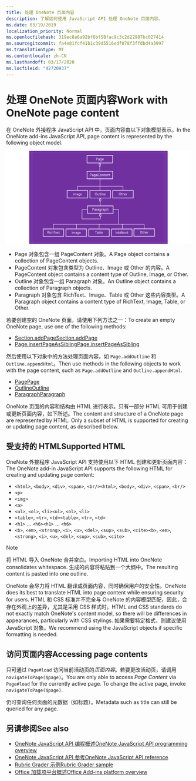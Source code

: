 ```yaml
---
title: 处理 OneNote 页面内容
description: 了解如何使用 JavaScript API 处理 OneNote 页面内容。
ms.date: 03/19/2019
localization_priority: Normal
ms.openlocfilehash: 319ec8a6a92bf6bf58fac9c3c2d22987bc027414
ms.sourcegitcommit: fa4e81fcf41b1c39d5516edf078f3ffdbd4a3997
ms.translationtype: MT
ms.contentlocale: zh-CN
ms.lasthandoff: 03/17/2020
ms.locfileid: "42720937"
---
```

# <a name="work-with-onenote-page-content"></a><span data-ttu-id="d0865-103">处理 OneNote 页面内容</span><span class="sxs-lookup"><span data-stu-id="d0865-103">Work with OneNote page content</span></span>

<span data-ttu-id="d0865-104">在 OneNote 外接程序 JavaScript API 中，页面内容由以下对象模型表示。</span><span class="sxs-lookup"><span data-stu-id="d0865-104">In the OneNote add-ins JavaScript API, page content is represented by the following object model.</span></span>

  ![OneNote 页面对象模型图](../images/one-note-om-page.png)

- <span data-ttu-id="d0865-106">Page 对象包含一组 PageContent 对象。</span><span class="sxs-lookup"><span data-stu-id="d0865-106">A Page object contains a collection of PageContent objects.</span></span>
- <span data-ttu-id="d0865-107">PageContent 对象包含类型为 Outline、Image 或 Other 的内容。</span><span class="sxs-lookup"><span data-stu-id="d0865-107">A PageContent object contains a content type of Outline, Image, or Other.</span></span>
- <span data-ttu-id="d0865-108">Outline 对象包含一组 Paragraph 对象。</span><span class="sxs-lookup"><span data-stu-id="d0865-108">An Outline object contains a collection of Paragraph objects.</span></span>
- <span data-ttu-id="d0865-109">Paragraph 对象包含 RichText、Image、Table 或 Other 这些内容类型。</span><span class="sxs-lookup"><span data-stu-id="d0865-109">A Paragraph object contains a content type of RichText, Image, Table, or Other.</span></span>

<span data-ttu-id="d0865-110">若要创建空的 OneNote 页面，请使用下列方法之一：</span><span class="sxs-lookup"><span data-stu-id="d0865-110">To create an empty OneNote page, use one of the following methods:</span></span>

- [<span data-ttu-id="d0865-111">Section.addPage</span><span class="sxs-lookup"><span data-stu-id="d0865-111">Section.addPage</span></span>](/javascript/api/onenote/onenote.section#addpage-title-)
- [<span data-ttu-id="d0865-112">Page.insertPageAsSibling</span><span class="sxs-lookup"><span data-stu-id="d0865-112">Page.insertPageAsSibling</span></span>](/javascript/api/onenote/onenote.section#insertsectionassibling-location--title-)

<span data-ttu-id="d0865-113">然后使用以下对象中的方法处理页面内容，如 `Page.addOutline` 和 `Outline.appendHtml`。</span><span class="sxs-lookup"><span data-stu-id="d0865-113">Then use methods in the following objects to work with the page content, such as `Page.addOutline` and `Outline.appendHtml`.</span></span>

- [<span data-ttu-id="d0865-114">Page</span><span class="sxs-lookup"><span data-stu-id="d0865-114">Page</span></span>](/javascript/api/onenote/onenote.page)
- [<span data-ttu-id="d0865-115">Outline</span><span class="sxs-lookup"><span data-stu-id="d0865-115">Outline</span></span>](/javascript/api/onenote/onenote.outline)
- [<span data-ttu-id="d0865-116">Paragraph</span><span class="sxs-lookup"><span data-stu-id="d0865-116">Paragraph</span></span>](/javascript/api/onenote/onenote.paragraph)

<span data-ttu-id="d0865-p101">OneNote 页面的内容和结构由 HTML 进行表示。只有一部分 HTML 可用于创建或更新页面内容，如下所述。</span><span class="sxs-lookup"><span data-stu-id="d0865-p101">The content and structure of a OneNote page are represented by HTML. Only a subset of HTML is supported for creating or updating page content, as described below.</span></span>

## <a name="supported-html"></a><span data-ttu-id="d0865-119">受支持的 HTML</span><span class="sxs-lookup"><span data-stu-id="d0865-119">Supported HTML</span></span>

<span data-ttu-id="d0865-120">OneNote 外接程序 JavaScript API 支持使用以下 HTML 创建和更新页面内容：</span><span class="sxs-lookup"><span data-stu-id="d0865-120">The OneNote add-in JavaScript API supports the following HTML for creating and updating page content:</span></span>

- <span data-ttu-id="d0865-121">`<html>`, `<body>`, `<div>`, `<span>`, `<br/>`</span><span class="sxs-lookup"><span data-stu-id="d0865-121">`<html>`, `<body>`, `<div>`, `<span>`, `<br/>`</span></span>
- `<p>`
- `<img>`
- `<a>`
- <span data-ttu-id="d0865-122">`<ul>`, `<ol>`, `<li>`</span><span class="sxs-lookup"><span data-stu-id="d0865-122">`<ul>`, `<ol>`, `<li>`</span></span>
- <span data-ttu-id="d0865-123">`<table>`, `<tr>`, `<td>`</span><span class="sxs-lookup"><span data-stu-id="d0865-123">`<table>`, `<tr>`, `<td>`</span></span>
- <span data-ttu-id="d0865-124">`<h1>` ... `<h6>`</span><span class="sxs-lookup"><span data-stu-id="d0865-124">`<h1>` ... `<h6>`</span></span>
- <span data-ttu-id="d0865-125">`<b>`, `<em>`, `<strong>`, `<i>`, `<u>`, `<del>`, `<sup>`, `<sub>`, `<cite>`</span><span class="sxs-lookup"><span data-stu-id="d0865-125">`<b>`, `<em>`, `<strong>`, `<i>`, `<u>`, `<del>`, `<sup>`, `<sub>`, `<cite>`</span></span>

> [!NOTE]
> <span data-ttu-id="d0865-126">将 HTML 导入 OneNote 合并空白。</span><span class="sxs-lookup"><span data-stu-id="d0865-126">Importing HTML into OneNote consolidates whitespace.</span></span> <span data-ttu-id="d0865-127">生成的内容将粘贴到一个大纲中。</span><span class="sxs-lookup"><span data-stu-id="d0865-127">The resulting content is pasted into one outline.</span></span>

<span data-ttu-id="d0865-128">OneNote 会尽力将 HTML 翻译成页面内容，同时确保用户的安全性。</span><span class="sxs-lookup"><span data-stu-id="d0865-128">OneNote does its best to translate HTML into page content while ensuring security for users.</span></span> <span data-ttu-id="d0865-129">HTML 和 CSS 标准并不完全与 OneNote 的内容模型匹配，因此，会存在外观上的差异，尤其是采用 CSS 样式时。</span><span class="sxs-lookup"><span data-stu-id="d0865-129">HTML and CSS standards do not exactly match OneNote's content model, so there will be differences in appearances, particularly with CSS stylings.</span></span> <span data-ttu-id="d0865-130">如果需要特定格式，则建议使用 JavaScript 对象。</span><span class="sxs-lookup"><span data-stu-id="d0865-130">We recommend using the JavaScript objects if specific formatting is needed.</span></span>

## <a name="accessing-page-contents"></a><span data-ttu-id="d0865-131">访问页面内容</span><span class="sxs-lookup"><span data-stu-id="d0865-131">Accessing page contents</span></span>

<span data-ttu-id="d0865-p104">只可通过 `Page#load` 访问当前活动页的*页面内容*。若要更改活动页，请调用 `navigateToPage($page)`。</span><span class="sxs-lookup"><span data-stu-id="d0865-p104">You are only able to access *Page Content* via `Page#load` for the currently active page. To change the active  page, invoke `navigateToPage($page)`.</span></span>

<span data-ttu-id="d0865-134">仍可查询任何页面的元数据（如标题）。</span><span class="sxs-lookup"><span data-stu-id="d0865-134">Metadata such as title can still be queried for any page.</span></span>

## <a name="see-also"></a><span data-ttu-id="d0865-135">另请参阅</span><span class="sxs-lookup"><span data-stu-id="d0865-135">See also</span></span>

- [<span data-ttu-id="d0865-136">OneNote JavaScript API 编程概述</span><span class="sxs-lookup"><span data-stu-id="d0865-136">OneNote JavaScript API programming overview</span></span>](onenote-add-ins-programming-overview.md)
- [<span data-ttu-id="d0865-137">OneNote JavaScript API 参考</span><span class="sxs-lookup"><span data-stu-id="d0865-137">OneNote JavaScript API reference</span></span>](../reference/overview/onenote-add-ins-javascript-reference.md)
- [<span data-ttu-id="d0865-138">Rubric Grader 示例</span><span class="sxs-lookup"><span data-stu-id="d0865-138">Rubric Grader sample</span></span>](https://github.com/OfficeDev/OneNote-Add-in-Rubric-Grader)
- [<span data-ttu-id="d0865-139">Office 加载项平台概述</span><span class="sxs-lookup"><span data-stu-id="d0865-139">Office Add-ins platform overview</span></span>](../overview/office-add-ins.md)
